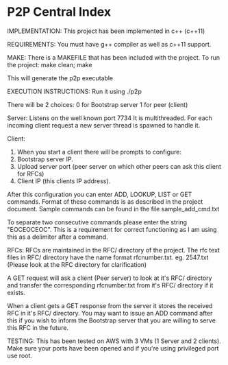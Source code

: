 # P2P Central Index

IMPLEMENTATION:
This project has been implemented in c++ (c++11)

REQUIREMENTS:
You must have g++ compiler as well as c++11 support.

MAKE:
There is a MAKEFILE that has been included with the project.
To run the project:
make clean; make

This will generate the p2p executable


EXECUTION INSTRUCTIONS:
Run it using ./p2p

There will be 2 choices:
0 for Bootstrap server
1 for peer (client)

Server:
Listens on the well known port 7734
It is multithreaded. 
For each incoming client request a new server thread is spawned to handle it.

Client:
1. When you start a client there will be prompts to configure:
2. Bootstrap server IP.
3. Upload server port (peer server on which other peers can ask this client for RFCs)
4. Client IP (this clients IP address).

After this configuration you can enter ADD, LOOKUP, LIST or GET commands.
Format of these commands is as described in the project document.
Sample commands can be found in the file sample_add_cmd.txt

To separate two consecutive commands please enter the string "EOCEOCEOC".
This is a requirement for correct functioning as I am using this as a delimiter after
a command.


RFCs:
RFCs are maintained in the RFC/ directory of the project.
The rfc text files in RFC/ directory have the name format rfcnumber.txt.
eg. 2547.txt
(Please look at the RFC directory for clarification)

A GET request will ask a client (Peer server) to look at it's RFC/ directory and transfer the 
corresponding rfcnumber.txt from it's RFC/ directory if it exists.

When a client gets a GET response from the server it stores the received RFC in it's 
RFC/ directory.
You may want to issue an ADD command after this if you wish to inform the Bootstrap server
that you are willing to serve this RFC in the future.

TESTING:
This has been tested on AWS with 3 VMs (1 Server and 2 clients).
Make sure your ports have been opened and if you're using privileged port use root.

